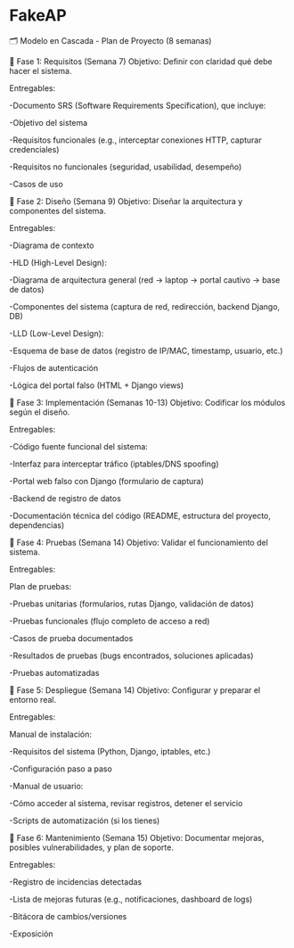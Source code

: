 # FakeAP
🗂️ Modelo en Cascada - Plan de Proyecto (8 semanas)

🔹 Fase 1: Requisitos (Semana 7) Objetivo: Definir con claridad qué debe hacer el sistema.

Entregables:

-Documento SRS (Software Requirements Specification), que incluye:

-Objetivo del sistema

-Requisitos funcionales (e.g., interceptar conexiones HTTP, capturar credenciales)

-Requisitos no funcionales (seguridad, usabilidad, desempeño)

-Casos de uso

🔹 Fase 2: Diseño (Semana 9) Objetivo: Diseñar la arquitectura y componentes del sistema.

Entregables:

-Diagrama de contexto

-HLD (High-Level Design):

-Diagrama de arquitectura general (red → laptop → portal cautivo → base de datos)

-Componentes del sistema (captura de red, redirección, backend Django, DB)

-LLD (Low-Level Design):

-Esquema de base de datos (registro de IP/MAC, timestamp, usuario, etc.)

-Flujos de autenticación

-Lógica del portal falso (HTML + Django views)

🔹 Fase 3: Implementación (Semanas 10-13) Objetivo: Codificar los módulos según el diseño.

Entregables:

-Código fuente funcional del sistema:

-Interfaz para interceptar tráfico (iptables/DNS spoofing)

-Portal web falso con Django (formulario de captura)

-Backend de registro de datos

-Documentación técnica del código (README, estructura del proyecto, dependencias)

🔹 Fase 4: Pruebas (Semana 14) Objetivo: Validar el funcionamiento del sistema.

Entregables:

Plan de pruebas:

-Pruebas unitarias (formularios, rutas Django, validación de datos)

-Pruebas funcionales (flujo completo de acceso a red)

-Casos de prueba documentados

-Resultados de pruebas (bugs encontrados, soluciones aplicadas)

-Pruebas automatizadas

🔹 Fase 5: Despliegue (Semana 14) Objetivo: Configurar y preparar el entorno real.

Entregables:

Manual de instalación:

-Requisitos del sistema (Python, Django, iptables, etc.)

-Configuración paso a paso

-Manual de usuario:

-Cómo acceder al sistema, revisar registros, detener el servicio

-Scripts de automatización (si los tienes)

🔹 Fase 6: Mantenimiento (Semana 15) Objetivo: Documentar mejoras, posibles vulnerabilidades, y plan de soporte.

Entregables:

-Registro de incidencias detectadas

-Lista de mejoras futuras (e.g., notificaciones, dashboard de logs)

-Bitácora de cambios/versiones

-Exposición